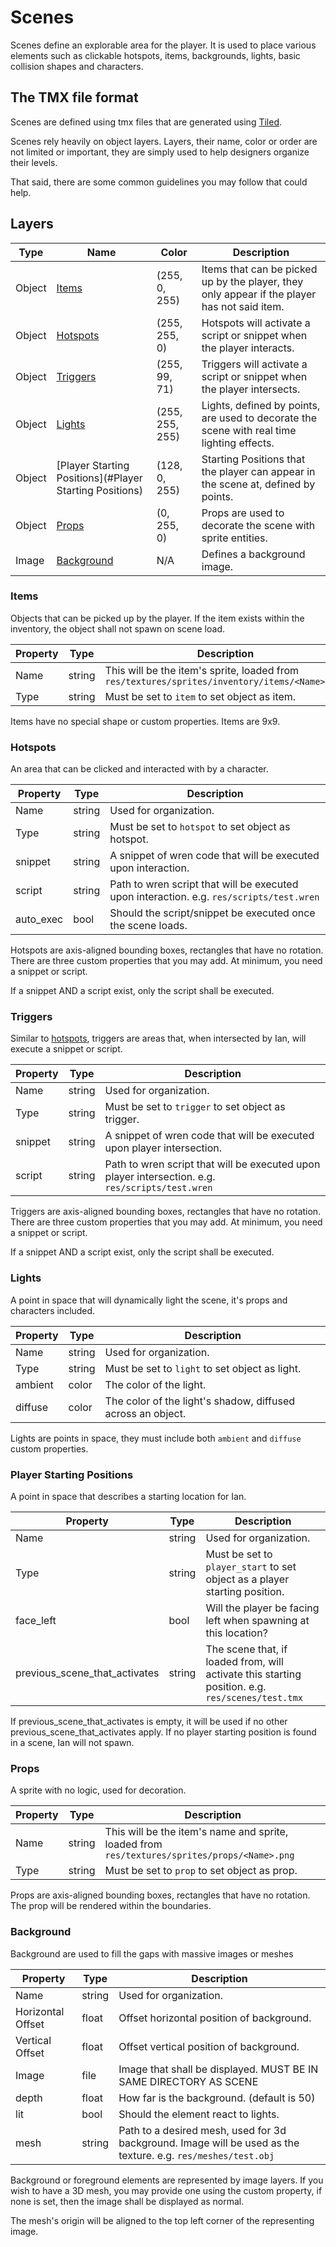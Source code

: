 # Scenes

Scenes define an explorable area for the player.
It is used to place various elements such as clickable hotspots, items, backgrounds, lights, basic collision shapes and characters.

## The TMX file format

Scenes are defined using tmx files that are generated using [Tiled](https://www.mapeditor.org/).

Scenes rely heavily on object layers. Layers, their name, color or order are not limited or important, they are simply used to help designers organize their levels. 

That said, there are some common guidelines you may follow that could help.

## Layers

Type | Name | Color | Description
--- | --- | --- | ---
Object | [Items](#Items) | (255, 0, 255) | Items that can be picked up by the player, they only appear if the player has not said item.
Object | [Hotspots](#Hotspots) | (255, 255, 0) | Hotspots will activate a script or snippet when the player interacts.
Object | [Triggers](#Triggers) | (255, 99, 71) | Triggers will activate a script or snippet when the player intersects.
Object | [Lights](#Lights) | (255, 255, 255) | Lights, defined by points, are used to decorate the scene with real time lighting effects.
Object | [Player Starting Positions](#Player Starting Positions) | (128, 0, 255) | Starting Positions that the player can appear in the scene at, defined by points.
Object | [Props](#Props) | (0, 255, 0)     | Props are used to decorate the scene with sprite entities.
Image | [Background](#Background) | N/A | Defines a background image.

### Items

Objects that can be picked up by the player. If the item exists within the inventory, the object shall not spawn on scene load.

Property | Type | Description
--- | --- | ---
Name | string | This will be the item's sprite, loaded from `res/textures/sprites/inventory/items/<Name>.png`
Type | string | Must be set to `item` to set object as item. 

Items have no special shape or custom properties.
Items are 9x9.

### Hotspots

An area that can be clicked and interacted with by a character.

Property | Type | Description
--- | --- | ---
Name | string | Used for organization.
Type | string | Must be set to `hotspot` to set object as hotspot. 
snippet | string | A snippet of wren code that will be executed upon interaction.
script | string | Path to wren script that will be executed upon interaction. e.g. `res/scripts/test.wren`
auto_exec | bool | Should the script/snippet be executed once the scene loads.

Hotspots are axis-aligned bounding boxes, rectangles that have no rotation. There are three custom properties that you may add. At minimum, you need a snippet or script.

If a snippet AND a script exist, only the script shall be executed.

### Triggers

Similar to [hotspots](#Hotspots), triggers are areas that, when intersected by Ian, will execute a snippet or script.

Property | Type | Description
--- | --- | ---
Name | string | Used for organization.
Type | string | Must be set to `trigger` to set object as trigger. 
snippet | string | A snippet of wren code that will be executed upon player intersection. 
script | string | Path to wren script that will be executed upon player intersection. e.g. `res/scripts/test.wren` 

Triggers are axis-aligned bounding boxes, rectangles that have no rotation. There are three custom properties that you may add. At minimum, you need a snippet or script.

If a snippet AND a script exist, only the script shall be executed.

### Lights

A point in space that will dynamically light the scene, it's props and characters included.

Property | Type | Description
--- | --- | ---
Name | string | Used for organization.
Type | string | Must be set to `light` to set object as light. 
ambient | color | The color of the light.
diffuse | color | The color of the light's shadow, diffused across an object.

Lights are points in space, they must include both `ambient` and `diffuse` custom properties.

### Player Starting Positions

A point in space that describes a starting location for Ian.

Property | Type | Description
--- | --- | ---
Name | string | Used for organization.
Type | string | Must be set to `player_start` to set object as a player starting position. 
face_left | bool | Will the player be facing left when spawning at this location?
previous_scene_that_activates | string | The scene that, if loaded from, will activate this starting position. e.g. `res/scenes/test.tmx`

If previous_scene_that_activates is empty, it will be used if no other previous_scene_that_activates apply.
If no player starting position is found in a scene, Ian will not spawn.

### Props

A sprite with no logic, used for decoration.

Property | Type | Description
--- | --- | ---
Name | string | This will be the item's name and sprite, loaded from `res/textures/sprites/props/<Name>.png` 
Type | string | Must be set to `prop` to set object as prop. 

Props are axis-aligned bounding boxes, rectangles that have no rotation. The prop will be rendered within the boundaries.

### Background

Background are used to fill the gaps with massive images or meshes

Property | Type | Description
--- | --- | ---
Name | string | Used for organization.
Horizontal Offset | float | Offset horizontal position of background. 
Vertical Offset | float | Offset vertical position of background. 
Image | file | Image that shall be displayed. MUST BE IN SAME DIRECTORY AS SCENE 
depth | float | How far is the background. (default is 50)
lit | bool | Should the element react to lights.
mesh | string | Path to a desired mesh, used for 3d background. Image will be used as the texture. e.g. `res/meshes/test.obj` 

Background or foreground elements are represented by image layers. If you wish to have a 3D mesh, you may provide one using the custom property, if none is set, then the image shall be displayed as normal.

The mesh's origin will be aligned to the top left corner of the representing image.